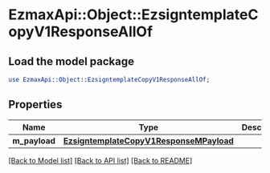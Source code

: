 # EzmaxApi::Object::EzsigntemplateCopyV1ResponseAllOf

## Load the model package
```perl
use EzmaxApi::Object::EzsigntemplateCopyV1ResponseAllOf;
```

## Properties
Name | Type | Description | Notes
------------ | ------------- | ------------- | -------------
**m_payload** | [**EzsigntemplateCopyV1ResponseMPayload**](EzsigntemplateCopyV1ResponseMPayload.md) |  | 

[[Back to Model list]](../README.md#documentation-for-models) [[Back to API list]](../README.md#documentation-for-api-endpoints) [[Back to README]](../README.md)


